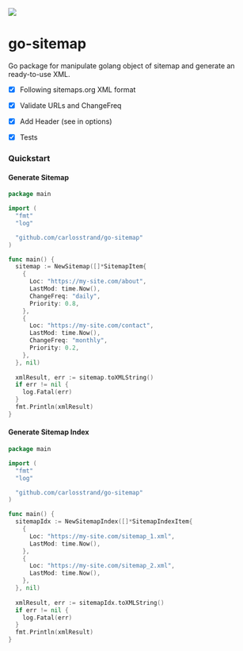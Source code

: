 [![](https://godoc.org/github.com/carlosstrand/go-sitemap?status.svg)](http://godoc.org/github.com/carlosstrand/go-sitemap)


# go-sitemap

Go package for manipulate golang object of sitemap and generate an ready-to-use XML.

- [X] Following sitemaps.org XML format
- [X] Validate URLs and ChangeFreq
- [X] Add Header (see in options)
- [X] Tests


### Quickstart


#### Generate Sitemap

```go
package main

import (
  "fmt"
  "log"

  "github.com/carlosstrand/go-sitemap"
)

func main() {
  sitemap := NewSitemap([]*SitemapItem{
    {
      Loc: "https://my-site.com/about",
      LastMod: time.Now(),
      ChangeFreq: "daily",
      Priority: 0.8,
    },
    {
      Loc: "https://my-site.com/contact",
      LastMod: time.Now(),
      ChangeFreq: "monthly",
      Priority: 0.2,
    },
  }, nil)
  
  xmlResult, err := sitemap.toXMLString()
  if err != nil {
    log.Fatal(err)
  }
  fmt.Println(xmlResult)
}

```

#### Generate Sitemap Index

```go
package main

import (
  "fmt"
  "log"

  "github.com/carlosstrand/go-sitemap"
)

func main() {
  sitemapIdx := NewSitemapIndex([]*SitemapIndexItem{
    {
      Loc: "https://my-site.com/sitemap_1.xml",
      LastMod: time.Now(),
    },
    {
      Loc: "https://my-site.com/sitemap_2.xml",
      LastMod: time.Now(),
    },
  }, nil)
  
  xmlResult, err := sitemapIdx.toXMLString()
  if err != nil {
    log.Fatal(err)
  }
  fmt.Println(xmlResult)
}

```
